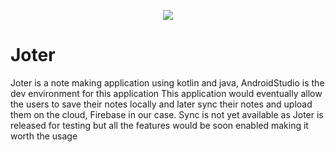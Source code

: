 <p align="center">
<img src="docs/graphics/logos/banner_readme.png"/>
</p>

# Joter
Joter is a note making application using kotlin and java, AndroidStudio is the dev environment for this application
This application would eventually allow the users to save their notes locally and later sync their notes and upload them on the
cloud, Firebase in our case. 
Sync is not yet available as Joter is released for testing but all the features would be soon enabled making it worth the usage
